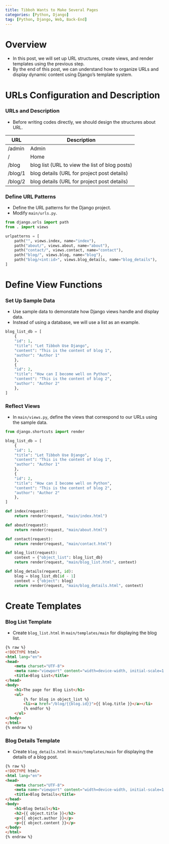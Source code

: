 ```yaml
---
title: Tibboh Wants to Make Several Pages
categories: [Python, Django]
tag: [Python, Django, Web, Back-End]
---
```


# Overview
- In this post, we will set up URL structures, create views, and render templates using the previous step.
- By the end of this post, we can understand how to organize URLs and display dynamic content using Django’s template system.

# URLs Configuration and Description

### URLs and Description
- Before writing codes directly, we should design the structures about URL.

| URL         | Description                                    |
|-------------|------------------------------------------------|
| /admin      | Admin                                          |
| /           | Home                                           |
| /blog       | blog list (URL to view the list of blog posts) |
| /blog/1     | blog details (URL for project post details)    |
| /blog/2     | blog details (URL for project post details)    |

### Define URL Patterns
- Define the URL patterns for the Django project.
- Modify `main/urls.py`.

```python
from django.urls import path
from . import views

urlpatterns = [
    path("", views.index, name="index"),
    path("about/", views.about, name="about"),
    path("contact/", views.contact, name="contact"),
    path("blog/", views.blog, name="blog"),
    path("blog/<int:id>", views.blog_details, name="blog_details"),
]
```

# Define View Functions

### Set Up Sample Data
- Use sample data to demonstate how Django views handle and display data.
- Instead of using a database, we will use a list as an example.

```python
blog_list_db = [
    {
    "id": 1,
    "title": "Let Tibboh Use Django", 
    "content": "This is the content of blog 1",
    "author": "Author 1"
    },
    {
    "id": 2,
    "title": "How can I become well on Python", 
    "content": "This is the content of blog 2",
    "author": "Author 2"
    },
]
```

### Reflect Views
- In `main/views.py`, define the views that correspond to our URLs using the sample data.

```python
from django.shortcuts import render

blog_list_db = [
    {
    "id": 1,
    "title": "Let Tibboh Use Django", 
    "content": "This is the content of blog 1",
    "author": "Author 1"
    },
    {
    "id": 2,
    "title": "How can I become well on Python", 
    "content": "This is the content of blog 2",
    "author": "Author 2"
    },
]

def index(request):
    return render(request, "main/index.html")

def about(request):
    return render(request, "main/about.html")

def contact(request):
    return render(request, "main/contact.html")

def blog_list(request):
    context = {"object_list": blog_list_db}
    return render(request, "main/blog_list.html", context)

def blog_details(request, id):
    blog = blog_list_db[id - 1]
    context = {"object": blog}
    return render(request, "main/blog_details.html", context)
```

# Create Templates

### Blog List Template
- Create `blog_list.html` in `main/templates/main` for displaying the blog list.

```html
{% raw %}
<!DOCTYPE html>
<html lang="en">
<head>
    <meta charset="UTF-8">
    <meta name="viewport" content="width=device-width, initial-scale=1.0">
    <title>Blog List</title>
</head>
<body>
    <h1>The page for Blog List</h1>
    <ul>
        {% for blog in object_list %}
        <li><a href="/blog/{{blog.id}}">{{ blog.title }}</a></li>
        {% endfor %}
    </ul>
</body>
</html>
{% endraw %}
```

### Blog Details Template
- Create `blog_details.html` in `main/templates/main` for displaying the details of a blog post.

```html
{% raw %}
<!DOCTYPE html>
<html lang="en">
<head>
    <meta charset="UTF-8">
    <meta name="viewport" content="width=device-width, initial-scale=1.0">
    <title>Blog Details</title>
</head>
<body>
    <h1>Blog Detail</h1>
    <h2>{{ object.title }}</h2>
    <p>{{ object.author }}</p>
    <p>{{ object.content }}</p>
</body>
</html>
{% endraw %}
```